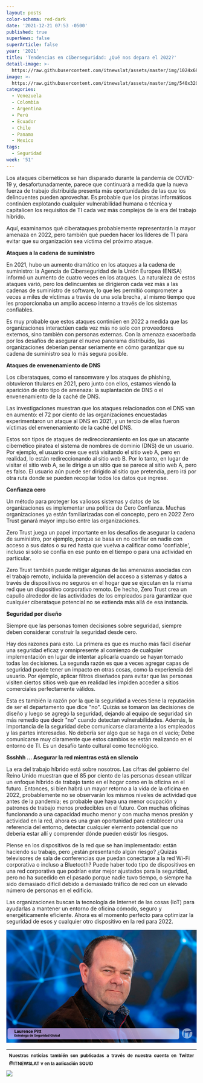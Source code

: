 ```yaml
---
layout: posts
color-schema: red-dark
date: '2021-12-21 07:53 -0500'
published: true
superNews: false
superArticle: false
year: '2021'
title: 'Tendencias en ciberseguridad: ¿Qué nos depara el 2022?'
detail-image: >-
  https://raw.githubusercontent.com/itnewslat/assets/master/img/1024x680/Laurence-Pitt-g.jpg
image: >-
  https://raw.githubusercontent.com/itnewslat/assets/master/img/540x320/Laurence-Pitt-p.jpg
categories:
  - Venezuela
  - Colombia
  - Argentina
  - Perú
  - Ecuador
  - Chile
  - Panama
  - Mexico
tags:
  - Seguridad
week: '51'
---
```

Los ataques cibernéticos se han disparado durante la pandemia de COVID-19 y, desafortunadamente, parece que continuará a medida que la nueva fuerza de trabajo distribuida presenta más oportunidades de las que los delincuentes pueden aprovechar. Es probable que los piratas informáticos continúen explotando cualquier vulnerabilidad humana o técnica y capitalicen los requisitos de TI cada vez más complejos de la era del trabajo híbrido.
 
Aquí, examinamos qué ciberataques probablemente representarán la mayor amenaza en 2022, pero también qué pueden hacer los líderes de TI para evitar que su organización sea víctima del próximo ataque.
 
**Ataques a la cadena de suministro**
 
En 2021, hubo un aumento dramático en los ataques a la cadena de suministro: la Agencia de Ciberseguridad de la Unión Europea (ENISA) informó un aumento de cuatro veces en los ataques. La naturaleza de estos ataques varió, pero los delincuentes se dirigieron cada vez más a las cadenas de suministro de software, lo que les permitió comprometer a veces a miles de víctimas a través de una sola brecha, al mismo tiempo que les proporcionaba un amplio acceso interno a través de los sistemas confiables.
 
Es muy probable que estos ataques continúen en 2022 a medida que las organizaciones interactúen cada vez más no solo con proveedores externos, sino también con personas externas. Con la amenaza exacerbada por los desafíos de asegurar el nuevo panorama distribuido, las organizaciones deberían pensar seriamente en cómo garantizar que su cadena de suministro sea lo más segura posible.
 
**Ataques de envenenamiento de DNS**
 
Los ciberataques, como el ransomware y los ataques de phishing, obtuvieron titulares en 2021, pero junto con ellos, estamos viendo la aparición de otro tipo de amenaza: la suplantación de DNS o el envenenamiento de la caché de DNS.
 
Las investigaciones muestran que los ataques relacionados con el DNS van en aumento: el 72 por ciento de las organizaciones encuestadas experimentaron un ataque al DNS en 2021, y un tercio de ellas fueron víctimas del envenenamiento de la caché del DNS.
 
Estos son tipos de ataques de redireccionamiento en los que un atacante cibernético piratea el sistema de nombres de dominio (DNS) de un usuario. Por ejemplo, el usuario cree que está visitando el sitio web A, pero en realidad, lo están redireccionando al sitio web B. Por lo tanto, en lugar de visitar el sitio web A, se le dirige a un sitio que se parece al sitio web A, pero es falso. El usuario aún puede ser dirigido al sitio que pretendía, pero irá por otra ruta donde se pueden recopilar todos los datos que ingrese.
 
**Confianza cero**
 
Un método para proteger los valiosos sistemas y datos de las organizaciones es implementar una política de Cero Confianza. Muchas organizaciones ya están familiarizadas con el concepto, pero en 2022 Zero Trust ganará mayor impulso entre las organizaciones.
 
Zero Trust juega un papel importante en los desafíos de asegurar la cadena de suministro, por ejemplo, porque se basa en no confiar en nadie con acceso a sus datos o su red hasta que vuelva a calificar como 'confiable', incluso si sólo se confía en ese punto en el tiempo o para una actividad en particular.
 
Zero Trust también puede mitigar algunas de las amenazas asociadas con el trabajo remoto, incluida la prevención del acceso a sistemas y datos a través de dispositivos no seguros en el hogar que se ejecutan en la misma red que un dispositivo corporativo remoto. De hecho, Zero Trust crea un capullo alrededor de las actividades de los empleados para garantizar que cualquier ciberataque potencial no se extienda más allá de esa instancia.
 
**Seguridad por diseño**
 
Siempre que las personas tomen decisiones sobre seguridad, siempre deben considerar construir la seguridad desde cero.
 
Hay dos razones para esto. La primera es que es mucho más fácil diseñar una seguridad eficaz y omnipresente al comienzo de cualquier implementación en lugar de intentar aplicarla cuando se hayan tomado todas las decisiones. La segunda razón es que a veces agregar capas de seguridad puede tener un impacto en otras cosas, como la experiencia del usuario. Por ejemplo, aplicar filtros diseñados para evitar que las personas visiten ciertos sitios web que en realidad les impiden acceder a sitios comerciales perfectamente válidos.
 
Esta es también la razón por la que la seguridad a veces tiene la reputación de ser el departamento que dice "no". Quizás se tomaron las decisiones de diseño y luego se agregó la seguridad, dejando al equipo de seguridad sin más remedio que decir "no" cuando detectan vulnerabilidades.
Además, la importancia de la seguridad debe comunicarse claramente a los empleados y las partes interesadas. No debería ser algo que se haga en el vacío; Debe comunicarse muy claramente que estos cambios se están realizando en el entorno de TI. Es un desafío tanto cultural como tecnológico.
 
**Ssshhh ... Asegurar la red mientras está en silencio**
 
La era del trabajo híbrido está sobre nosotros. Las cifras del gobierno del Reino Unido muestran que el 85 por ciento de las personas desean utilizar un enfoque híbrido de trabajo tanto en el hogar como en la oficina en el futuro. Entonces, si bien habrá un mayor retorno a la vida de la oficina en 2022, probablemente no se observarán los mismos niveles de actividad que antes de la pandemia; es probable que haya una menor ocupación y patrones de trabajo menos predecibles en el futuro.
Con muchas oficinas funcionando a una capacidad mucho menor y con mucha menos presión y actividad en la red, ahora es una gran oportunidad para establecer una referencia del entorno, detectar cualquier elemento potencial que no debería estar allí y comprender dónde pueden existir los riesgos.
 
Piense en los dispositivos de la red que se han implementado: están haciendo su trabajo, pero ¿están presentando algún riesgo? ¿Quizás televisores de sala de conferencias que puedan conectarse a la red Wi-Fi corporativa o incluso a Bluetooth? Puede haber todo tipo de dispositivos en una red corporativa que podrían estar mejor ajustados para la seguridad, pero no ha sucedido en el pasado porque nadie tuvo tiempo, o siempre ha sido demasiado difícil debido a demasiado tráfico de red con un elevado número de personas en el edificio.
 
Las organizaciones buscan la tecnología de Internet de las cosas (IoT) para ayudarlas a mantener un entorno de oficina cómodo, seguro y energéticamente eficiente. Ahora es el momento perfecto para optimizar la seguridad de esos y cualquier otro dispositivo en la red para 2022.

![](https://raw.githubusercontent.com/itnewslat/assets/master/img/540x320/Laurence-Pitt-p.jpg)

<table style="height: 42px;" width="569">
<tbody>
<tr>
<td style="text-align: justify;"><sub><strong>Nuestras noticias también son publicadas a través de nuestra cuenta en Twitter <a href="https://twitter.com/itnewslat?lang=es">@ITNEWSLAT</a> y en la aplicación <a href="https://squidapp.co/en/">SQUID</a></strong></sub></td>
</tr>
</tbody>
</table>

<img src="https://tracker.metricool.com/c3po.jpg?hash=56f88a41e39ab42c063cc51676587a04"/>